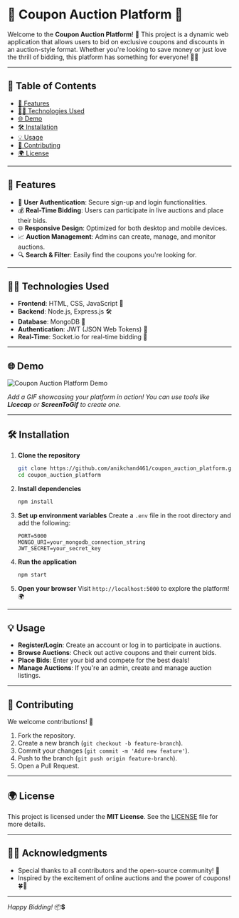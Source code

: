 # 🎉 Coupon Auction Platform 🎉

Welcome to the **Coupon Auction Platform**! 🌟 This project is a dynamic web application that allows users to bid on exclusive coupons and discounts in an auction-style format. Whether you're looking to save money or just love the thrill of bidding, this platform has something for everyone! 🚀🌊

---

## 🔖 Table of Contents
- [🌟 Features](#-features)
- [👨‍💼 Technologies Used](#-technologies-used)
- [🌐 Demo](#-demo)
- [🛠️ Installation](#-installation)
- [💡 Usage](#-usage)
- [🚩 Contributing](#-contributing)
- [🌍 License](#-license)

---

## 🌟 Features

- 🔢 **User Authentication**: Secure sign-up and login functionalities.
- 💰 **Real-Time Bidding**: Users can participate in live auctions and place their bids.
- 🌐 **Responsive Design**: Optimized for both desktop and mobile devices.
- 📈 **Auction Management**: Admins can create, manage, and monitor auctions.
- 🔍 **Search & Filter**: Easily find the coupons you're looking for.

---

## 👨‍💼 Technologies Used

- **Frontend**: HTML, CSS, JavaScript 📁
- **Backend**: Node.js, Express.js 🛠️
- **Database**: MongoDB 🔬
- **Authentication**: JWT (JSON Web Tokens) 🔐
- **Real-Time**: Socket.io for real-time bidding 🚧

---

## 🌐 Demo

![Coupon Auction Platform Demo](demo.gif)

*Add a GIF showcasing your platform in action! You can use tools like **Licecap** or **ScreenToGif** to create one.*

---

## 🛠️ Installation

1. **Clone the repository**
   ```bash
   git clone https://github.com/anikchand461/coupon_auction_platform.git
   cd coupon_auction_platform
   ```

2. **Install dependencies**
   ```bash
   npm install
   ```

3. **Set up environment variables**
   Create a `.env` file in the root directory and add the following:
   ```env
   PORT=5000
   MONGO_URI=your_mongodb_connection_string
   JWT_SECRET=your_secret_key
   ```

4. **Run the application**
   ```bash
   npm start
   ```

5. **Open your browser**
   Visit `http://localhost:5000` to explore the platform! 🌍

---

## 💡 Usage

- **Register/Login**: Create an account or log in to participate in auctions.
- **Browse Auctions**: Check out active coupons and their current bids.
- **Place Bids**: Enter your bid and compete for the best deals!
- **Manage Auctions**: If you're an admin, create and manage auction listings.

---

## 🚩 Contributing

We welcome contributions! 🌿

1. Fork the repository.
2. Create a new branch (`git checkout -b feature-branch`).
3. Commit your changes (`git commit -m 'Add new feature'`).
4. Push to the branch (`git push origin feature-branch`).
5. Open a Pull Request.

---

## 🌍 License

This project is licensed under the **MIT License**. See the [LICENSE](LICENSE) file for more details.

---

## 🙋‍♂️ Acknowledgments

- Special thanks to all contributors and the open-source community! 💛
- Inspired by the excitement of online auctions and the power of coupons! 🍀💸

---

*Happy Bidding!* 📦💲
